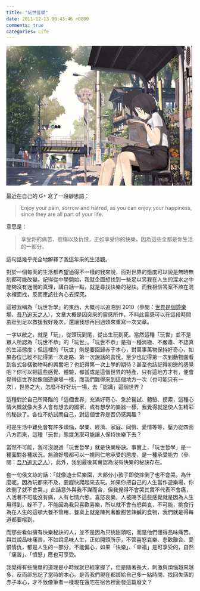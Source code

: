 ```yaml
---
title: "玩世哲學"
date: 2011-12-13 00:43:46 +0800
comments: true
categories: Life
---
```

![](/images/slum-area/4_205446185_m.jpg)

最近在自己的 G+ 寫了一段靜思語：

> Enjoy your pain, sorrow and hatred, as you can enjoy your happiness, since they are all part of your life.

意思是：

> 享受你的痛苦、悲傷以及仇恨，正如享受你的快樂，因為這些全都是你生活的一部分。

這句話幾乎完全地解釋了我這年來的生活觀。

對於一個每天的生活都希望過得不一樣的我來說，面對世界的態度可以說是無時無刻都可能改變。記得從中學開始，我就企圖想找到一些足以另我在人生的混水之中能夠沒有迷惘的真理，講白話一點，就是尋找快樂的秘訣。而我相信答案不該在混水裡面找，反而應該往內心去探究。

這被我稱為「玩世哲學」的東西，大概可以追溯到 2010（參閱：[世界是個遊樂場](/2010/06/27/59/)、[吾乃追天之人](/2011/06/11/30/)），文章大概是因突來的靈感所作，不料此靈感可以在這段時間茁壯到足以救援我好幾次，還讓我想再回過頭來重寫一次文章。

一字以敝之，就是「玩」，從頭玩到尾，從出生玩到死。當然這種「玩世」並不是眾人所認為「玩世不恭」的「玩世」。「玩世不恭」是指一種消極、不嚴肅、不認真的生活態度；但這裡的「玩世」則是要回歸赤子本心，對萬事萬物保持好奇心，如果各位已經不記得第一次走路、第一次說話的喜悅，至少也記得第一次到動物園看到各式各樣動物時的興奮吧？也記得第一次上學的期待？甚至也該記得初戀的感覺吧？你可以把這些感覺、體驗，都當成是這個世界的特產，只有這地方才有，便會覺得這世界就像個遊樂場一樣，而我們難得來到這個地方一次（也可能只有一次），世界之大，怎麼不好好玩一場，去「認識」這個世界？

這種對於自己所降臨的「這個世界」充滿好奇心、急於嘗試、體驗、摸索，這種心情大概就像大多人會有想去的國家、或有想學的樂器一樣，我覺得就是使人生精彩的秘訣了。各位不妨試問自己，對這個世界是否仍感興趣？

可是生活中難免會有許多煩惱，學業、經濟、家庭、同儕、愛情等等，壓力從四面八方而來，這種「玩世」態度怎麼可能讓人保持快樂下去？

當然不可能，我可沒說過「玩世哲學」就是快樂秘訣。事實上，「玩世哲學」是一種面對各種狀況，無論好壞都可以一視同仁地承受的態度，是一種承受能力（參閱：[吾乃追天之人](/2011/06/11/30/)），此外，我到最後其實認為沒有快樂的秘訣存在。

套一句侯文詠的話：「就像迪士尼樂園，大部分小孩子即使摔倒了也不會哭。為什麼呢，因為玩都來不及，要趕快爬起來去玩。如果你把自己的人生當作遊樂場，你跌倒了就不會哭。」此話意外與我不謀而合，但我覺得不會哭其實不代表不會痛，人活著不可能沒有痛，人有七情六慾，喜怒哀樂，人被賜予這些感覺就是因為人生用得到，躲不了，不能因為我只喜歡喜樂，所以就不會有怒與哀，不可能，挑食行為在人生的這頓大餐不管用，餐桌上就是陳列著酸甜苦辣鹹的食物，我們就是得每道都要嚐到。

而那些看似擁有快樂秘訣的人，並不是因為只挑甜頭吃，而是他們懂得品味痛苦。與其說品味痛苦，不如說品味人生，正如開頭所示，不管喜怒哀樂、悲歡離合、愛恨情仇，都是人生的一部分，不能偏心，如果「快樂」、「幸福」是可享受的，自然「痛苦」、「憤怒」應也可享受。

我覺得有些簡單的道理是小時候就已經掌握了，但是隨著長大，刺激與煩惱越來越多，反而卻忘記了當時的本心。是否我們現在都該給自己多一點時間，找回失落的赤子本心，才不致像筆者一樣現在還宅在宿舍裡面發這篇廢文？
